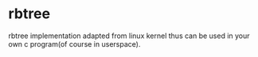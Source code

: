rbtree
======

rbtree implementation adapted from linux kernel thus can be used in your own c program(of course in userspace).